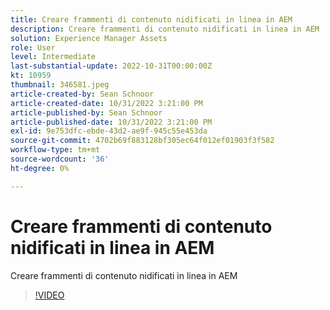 ```yaml
---
title: Creare frammenti di contenuto nidificati in linea in AEM
description: Creare frammenti di contenuto nidificati in linea in AEM
solution: Experience Manager Assets
role: User
level: Intermediate
last-substantial-update: 2022-10-31T00:00:00Z
kt: 10959
thumbnail: 346581.jpeg
article-created-by: Sean Schnoor
article-created-date: 10/31/2022 3:21:00 PM
article-published-by: Sean Schnoor
article-published-date: 10/31/2022 3:21:00 PM
exl-id: 9e753dfc-ebde-43d2-ae9f-945c55e453da
source-git-commit: 4702b69f883128bf305ec64f012ef01903f3f582
workflow-type: tm+mt
source-wordcount: '36'
ht-degree: 0%

---
```


# Creare frammenti di contenuto nidificati in linea in AEM

Creare frammenti di contenuto nidificati in linea in AEM

>[!VIDEO](https://video.tv.adobe.com/v/346581/?quality=12&learn=on)
